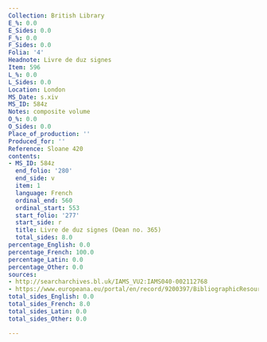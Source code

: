 ```yaml
---
Collection: British Library
E_%: 0.0
E_Sides: 0.0
F_%: 0.0
F_Sides: 0.0
Folia: '4'
Headnote: Livre de duz signes
Item: 596
L_%: 0.0
L_Sides: 0.0
Location: London
MS_Date: s.xiv
MS_ID: 584z
Notes: composite volume
O_%: 0.0
O_Sides: 0.0
Place_of_production: ''
Produced_for: ''
Reference: Sloane 420
contents:
- MS_ID: 584z
  end_folio: '280'
  end_side: v
  item: 1
  language: French
  ordinal_end: 560
  ordinal_start: 553
  start_folio: '277'
  start_side: r
  title: Livre de duz signes (Dean no. 365)
  total_sides: 8.0
percentage_English: 0.0
percentage_French: 100.0
percentage_Latin: 0.0
percentage_Other: 0.0
sources:
- http://searcharchives.bl.uk/IAMS_VU2:IAMS040-002112768
- https://www.europeana.eu/portal/en/record/9200397/BibliographicResource_3000126256804.html
total_sides_English: 0.0
total_sides_French: 8.0
total_sides_Latin: 0.0
total_sides_Other: 0.0

---
```

